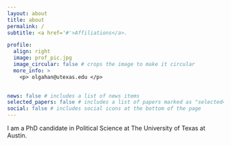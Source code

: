 ```yaml
---
layout: about
title: about
permalink: /
subtitle: <a href='#'>Affiliations</a>. 

profile:
  align: right
  image: prof_pic.jpg
  image_circular: false # crops the image to make it circular
  more_info: >
    <p> olgahan@utexas.edu </p>
    

news: false # includes a list of news items
selected_papers: false # includes a list of papers marked as "selected={true}"
social: false # includes social icons at the bottom of the page
---
```

I am a PhD candidate in Political Science at The University of Texas at Austin. 
